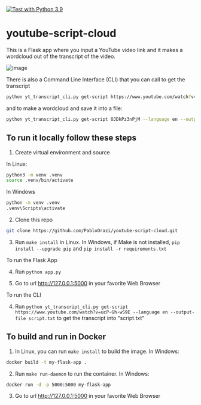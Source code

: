 [![Test with Python 3.9](https://github.com/PabloOrazi/youtube-script-cloud/actions/workflows/main.yml/badge.svg)](https://github.com/PabloOrazi/youtube-script-cloud/actions/workflows/main.yml)
# youtube-script-cloud

This is a Flask app where you input a YouTube video link and it makes a wordcloud out of the transcript of the video.

![image](https://github.com/PabloOrazi/youtube-script-cloud/assets/15095885/2b70cb65-f9e0-40e1-8de9-a780ab8e4c15)

There is also a Command Line Interface (CLI) that you can call to get the transcript

```bash
python yt_transcript_cli.py get-script https://www.youtube.com/watch?v=ucP-Gh-wS9E --language en --output-file script.txt
```

and to make a wordcloud and save it into a file:

```bash
python yt_transcript_cli.py get-script OJDkPz3nPjM --language en --output-file wordcloud.png
```



## To run it locally follow these steps 

1.  Create virtual environment and source

In Linux:

```bash
python3 -m venv .venv
source .venv/bin/activate
```

In Windows

```bash
python -m venv .venv
.venv\Scripts\activate
```

2. Clone this repo 

```bash
git clone https://github.com/PabloOrazi/youtube-script-cloud.git
```

3.  Run `make install` in Linux. In Windows, if Make is not installed, 	`pip install --upgrade pip` and	`pip install -r requirements.txt`

To run the Flask App

4.  Run `python app.py`

5.  Go to url http://127.0.0.1:5000 in your favorite Web Browser 

To run the CLI

4.  Run `python yt_transcript_cli.py get-script https://www.youtube.com/watch?v=ucP-Gh-wS9E --language en --output-file script.txt` to get the transcript into "script.txt"


## To build and run in Docker 

1.  In Linux, you can run `make install` to build the image. In Windows:

```bash
docker build -t my-flask-app .
```

2.  Run `make run-daemon` to run the container. In Windows:

```bash
docker run -d -p 5000:5000 my-flask-app
```

3.  Go to url http://127.0.0.1:5000 in your favorite Web Browser 
